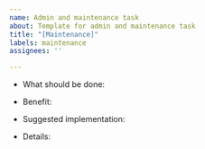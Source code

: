 ```yaml
---
name: Admin and maintenance task
about: Template for admin and maintenance task
title: "[Maintenance]"
labels: maintenance
assignees: ''

---
```


* What should be done:



* Benefit:



* Suggested implementation:



* Details:
